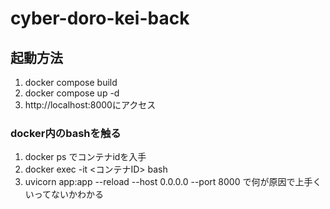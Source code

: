 # cyber-doro-kei-back

## 起動方法
1. docker compose build
2. docker compose up -d
3. http://localhost:8000にアクセス

### docker内のbashを触る
1. docker ps でコンテナidを入手
2. docker exec -it <コンテナID> bash
3. uvicorn app:app --reload --host 0.0.0.0 --port 8000 で何が原因で上手くいってないかわかる